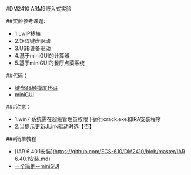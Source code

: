 #DM2410 ARM9嵌入式实验

##实验参考课题:    
- 1.LwIP移植
- 2.矩阵键盘驱动
- 3.USB设备驱动
- 4.基于miniGUI的计算器
- 5.基于miniGUI的餐厅点菜系统

##代码：   
- [键盘&&触摸屏代码](http://pan.baidu.com/s/10LL8M)   
- [miniGUI](http://pan.baidu.com/s/1o6MIjAa)

###注意： 
- 1.win7 系统需在超级管理员权限下运行crack.exe和IRA安装程序 
- 2.当提示更新JLink驱动时选【否】 

###简单教程

- [IAR 6.40.1安装](https://github.com/ECS-610/DM2410/blob/master/IAR 6.40.1安装.md)   
- [一个简例--miniGUI](https://github.com/ECS-610/DM2410/blob/master/一个简例--miniGUI.md) 

 






